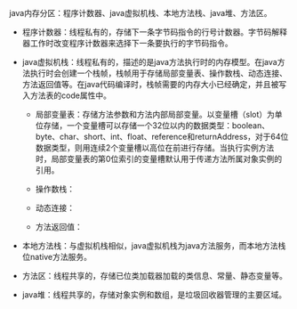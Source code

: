 java内存分区：程序计数器、java虚拟机栈、本地方法栈、java堆、方法区。

* 程序计数器：线程私有的，存储下一条字节码指令的行号计数器。字节码解释器工作时改变程序计数器来选择下一条要执行的字节码指令。

* java虚拟机栈：线程私有的，描述的是java方法执行时的内存模型。在java方法执行时会创建一个栈帧，栈帧用于存储局部变量表、操作数栈、动态连接、方法返回值等。在java代码编译时，栈帧需要的内存大小已经确定，并且被写入方法表的code属性中。

  * 局部变量表：存储方法参数和方法内部局部变量。以变量槽（slot）为单位存储，一个变量槽可以存储一个32位以内的数据类型：boolean、byte、char、short、int、float、reference和returnAddress，对于64位数据类型，则用连续2个变量槽以高位在前进行存储。当执行实例方法时，局部变量表的第0位索引的变量槽默认用于传递方法所属对象实例的引用。

  * 操作数栈：

  * 动态连接：

  * 方法返回值：

* 本地方法栈：与虚拟机栈相似，java虚拟机栈为java方法服务，而本地方法栈位native方法服务。

* 方法区：线程共享的，存储已位类加载器加载的类信息、常量、静态变量等。

* java堆：线程共享的，存储对象实例和数组，是垃圾回收器管理的主要区域。





